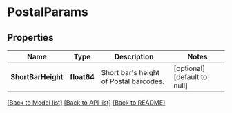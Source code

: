 # PostalParams

## Properties

Name | Type | Description | Notes
------------ | ------------- | ------------- | -------------
**ShortBarHeight** | **float64** | Short bar&#39;s height of Postal barcodes.  | [optional] [default to null]

[[Back to Model list]](../README.md#documentation-for-models) [[Back to API list]](../README.md#documentation-for-api-endpoints) [[Back to README]](../README.md)
